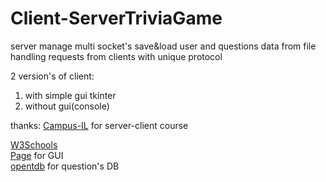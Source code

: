 # Client-ServerTriviaGame
server manage multi socket's
save&load user and questions data from file
handling requests from clients with unique protocol

2 version's of client:
  1. with simple gui tkinter
  2. without gui(console)

thanks:
  <a href="https://campus.gov.il/">Campus-IL</a> for server-client course<div>
  <a href="https://www.w3schools.com">W3Schools</a><div>
  <a href="http://page.sourceforge.net/">Page</a> for GUI<div>
  <a href="https://opentdb.com/">opentdb</a> for question's DB
